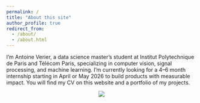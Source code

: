 ```yaml
---
permalink: /
title: "About this site"
author_profile: true
redirect_from: 
  - /about/
  - /about.html
---
```


I’m Antoine Verier, a data science master’s student at Institut Polytechnique de Paris and Télécom Paris, specializing in computer vision, signal processing, and machine learning. I’m currently looking for a 4–6 month internship starting in April or May 2026 to build products with measurable impact. You will find my CV on this website and a portfolio of my projects.

<p align="center">
  <a href="https://skillicons.dev">
    <img src="https://skillicons.dev/icons?i=anaconda,bitbucket,github,linux,py,pytorch,tensorflow,vscode," />
  </a>
</p>